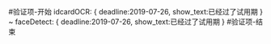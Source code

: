 #验证项-开始
idcardOCR:
{
deadline:2019-07-26,
show_text:已经过了试用期
}
~
faceDetect:
{
deadline:2019-07-26,
show_text:已经过了试用期
}
#验证项-结束
